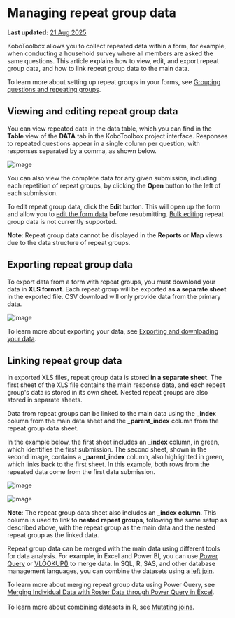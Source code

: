 # Managing repeat group data
**Last updated:** <a href="https://github.com/kobotoolbox/docs/blob/369acde520088ebef090c57bf4740ac6d3b718ca/source/managing_repeat_groups.md" class="reference">21 Aug 2025</a>

KoboToolbox allows you to collect repeated data within a form, for example, when conducting a household survey where all members are asked the same questions. This article explains how to view, edit, and export repeat group data, and how to link repeat group data to the main data.

<p class="note">
  To learn more about setting up repeat groups in your forms, see <a     href="https://support.kobotoolbox.org/group_repeat.html">Grouping questions and repeating groups</a>.
</p>

## Viewing and editing repeat group data
You can view repeated data in the data table, which you can find in the **Table** view of the **DATA** tab in the KoboToolbox project interface. Responses to repeated questions appear in a single column per question, with responses separated by a comma, as shown below. 

 ![image](/images/managing_repeat_groups/data_table.png) 

You can also view the complete data for any given submission, including each repetition of repeat groups, by clicking the <i class="k-icon-view"></i>**Open** button to the left of each submission.

To edit repeat group data, click the <i class="k-icon-edit"></i>**Edit** button. This will open up the form and allow you to [edit the form data](https://support.kobotoolbox.org/howto_edit_single_submissions.html) before resubmitting. [Bulk editing](https://support.kobotoolbox.org/howto_edit_multiple_submissions.html) repeat group data is not currently supported.

<p class="note">
  <b>Note</b>: Repeat group data cannot be displayed in the <b>Reports</b> or <b>Map</b> views due to the data structure of repeat groups.
</p>

## Exporting repeat group data
To export data from a form with repeat groups, you must download your data in **XLS format**. Each repeat group will be exported **as a separate sheet** in the exported file. CSV download will only provide data from the primary data.

![image](/images/managing_repeat_groups/download.png)

<p class="note"> 
    To learn more about exporting your data, see <a href="https://support.kobotoolbox.org/export_download.html">Exporting and downloading your data</a>.
</p>

## Linking repeat group data
In exported XLS files, repeat group data is stored **in a separate sheet**. The first sheet of the XLS file contains the main response data, and each repeat group's data is stored in its own sheet. Nested repeat groups are also stored in separate sheets. 

Data from repeat groups can be linked to the main data using the **_index** column from the main data sheet and the **_parent_index** column from the repeat group data sheet.

In the example below, the first sheet includes an **_index** column, in green, which identifies the first submission. The second sheet, shown in the second image, contains a **_parent_index** column, also highlighted in green, which links back to the first sheet. In this example, both rows from the repeated data come from the first data submission.

![image](/images/managing_repeat_groups/main_data.png)

![image](/images/managing_repeat_groups/repeat_group_data.png)

<p class="note">
  <b>Note</b>: The repeat group data sheet also includes an <b>_index column</b>. This column is used to link to <b>nested repeat groups</b>, following the same setup as described above, with the repeat group as the main data and the nested repeat group as the linked data.
</p>

Repeat group data can be merged with the main data using different tools for data analysis. For example, in Excel and Power BI, you can use [Power Query](https://learn.microsoft.com/en-us/power-query/power-query-what-is-power-query) or [VLOOKUP()](https://support.microsoft.com/en-us/office/vlookup-function-0bbc8083-26fe-4963-8ab8-93a18ad188a1) to merge data. In SQL, R, SAS, and other database management languages, you can combine the datasets using a [left join](https://learn.microsoft.com/en-us/sql/relational-databases/performance/joins?view=sql-server-ver17).

<p class="note">
  To learn more about merging repeat group data using Power Query, see <a href="https://support.kobotoolbox.org/merging_dataset_excel_power_query.html?highlight=power+query">Merging Individual Data with Roster Data through Power Query in Excel</a>.<br><br>To learn more about combining datasets in R, see <a href="https://dplyr.tidyverse.org/reference/mutate-joins.html">Mutating joins</a>.
</p>





